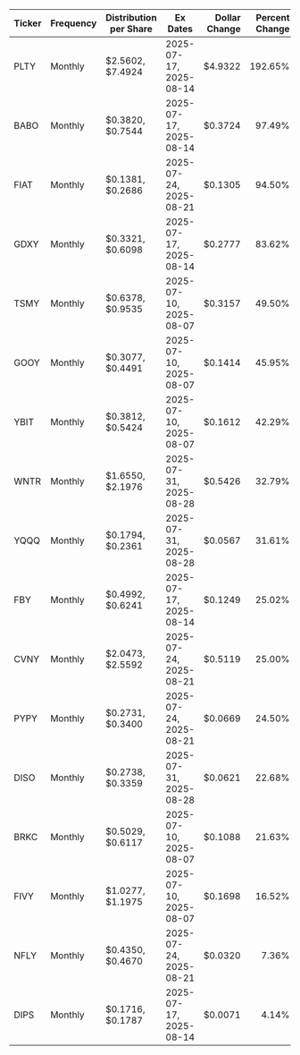 | Ticker | Frequency | Distribution per Share | Ex Dates               | Dollar Change | Percent Change |
|--------|-----------|------------------------|------------------------|--------------:|---------------:|
| PLTY   | Monthly   | $2.5602, $7.4924       | 2025-07-17, 2025-08-14 |       $4.9322 |        192.65% |
| BABO   | Monthly   | $0.3820, $0.7544       | 2025-07-17, 2025-08-14 |       $0.3724 |         97.49% |
| FIAT   | Monthly   | $0.1381, $0.2686       | 2025-07-24, 2025-08-21 |       $0.1305 |         94.50% |
| GDXY   | Monthly   | $0.3321, $0.6098       | 2025-07-17, 2025-08-14 |       $0.2777 |         83.62% |
| TSMY   | Monthly   | $0.6378, $0.9535       | 2025-07-10, 2025-08-07 |       $0.3157 |         49.50% |
| GOOY   | Monthly   | $0.3077, $0.4491       | 2025-07-10, 2025-08-07 |       $0.1414 |         45.95% |
| YBIT   | Monthly   | $0.3812, $0.5424       | 2025-07-10, 2025-08-07 |       $0.1612 |         42.29% |
| WNTR   | Monthly   | $1.6550, $2.1976       | 2025-07-31, 2025-08-28 |       $0.5426 |         32.79% |
| YQQQ   | Monthly   | $0.1794, $0.2361       | 2025-07-31, 2025-08-28 |       $0.0567 |         31.61% |
| FBY    | Monthly   | $0.4992, $0.6241       | 2025-07-17, 2025-08-14 |       $0.1249 |         25.02% |
| CVNY   | Monthly   | $2.0473, $2.5592       | 2025-07-24, 2025-08-21 |       $0.5119 |         25.00% |
| PYPY   | Monthly   | $0.2731, $0.3400       | 2025-07-24, 2025-08-21 |       $0.0669 |         24.50% |
| DISO   | Monthly   | $0.2738, $0.3359       | 2025-07-31, 2025-08-28 |       $0.0621 |         22.68% |
| BRKC   | Monthly   | $0.5029, $0.6117       | 2025-07-10, 2025-08-07 |       $0.1088 |         21.63% |
| FIVY   | Monthly   | $1.0277, $1.1975       | 2025-07-10, 2025-08-07 |       $0.1698 |         16.52% |
| NFLY   | Monthly   | $0.4350, $0.4670       | 2025-07-24, 2025-08-21 |       $0.0320 |          7.36% |
| DIPS   | Monthly   | $0.1716, $0.1787       | 2025-07-17, 2025-08-14 |       $0.0071 |          4.14% |
